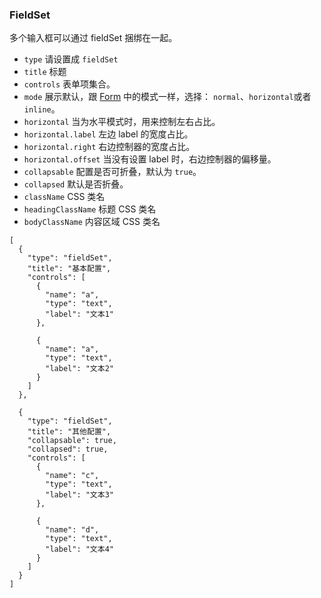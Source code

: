 ### FieldSet

多个输入框可以通过 fieldSet 捆绑在一起。

-   `type` 请设置成 `fieldSet`
-   `title` 标题
-   `controls` 表单项集合。
-   `mode` 展示默认，跟 [Form](./Form.md) 中的模式一样，选择： `normal`、`horizontal`或者`inline`。
-   `horizontal` 当为水平模式时，用来控制左右占比。
-   `horizontal.label` 左边 label 的宽度占比。
-   `horizontal.right` 右边控制器的宽度占比。
-   `horizontal.offset` 当没有设置 label 时，右边控制器的偏移量。
-   `collapsable` 配置是否可折叠，默认为 `true`。
-   `collapsed` 默认是否折叠。
-   `className` CSS 类名
-   `headingClassName` 标题 CSS 类名
-   `bodyClassName` 内容区域 CSS 类名

```schema:height="500" scope="form"
[
  {
    "type": "fieldSet",
    "title": "基本配置",
    "controls": [
      {
        "name": "a",
        "type": "text",
        "label": "文本1"
      },

      {
        "name": "a",
        "type": "text",
        "label": "文本2"
      }
    ]
  },

  {
    "type": "fieldSet",
    "title": "其他配置",
    "collapsable": true,
    "collapsed": true,
    "controls": [
      {
        "name": "c",
        "type": "text",
        "label": "文本3"
      },

      {
        "name": "d",
        "type": "text",
        "label": "文本4"
      }
    ]
  }
]
```
